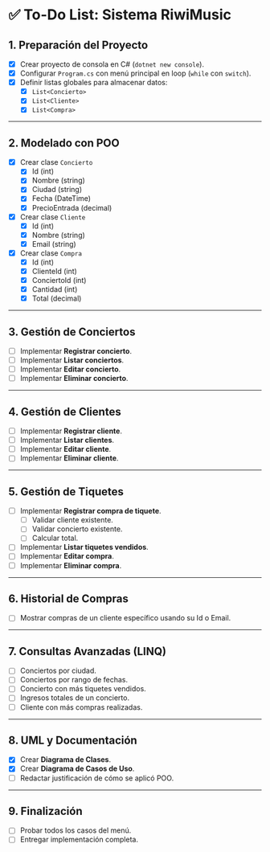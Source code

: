 # ✅ To-Do List: Sistema RiwiMusic

## 1. Preparación del Proyecto

- [x] Crear proyecto de consola en C# (`dotnet new console`).
- [x] Configurar `Program.cs` con menú principal en loop (`while` con `switch`).
- [x] Definir listas globales para almacenar datos:
  - [x] `List<Concierto>`
  - [x] `List<Cliente>`
  - [x] `List<Compra>`

---

## 2. Modelado con POO

- [x] Crear clase `Concierto`
  - [x] Id (int)
  - [x] Nombre (string)
  - [x] Ciudad (string)
  - [x] Fecha (DateTime)
  - [x] PrecioEntrada (decimal)
- [x] Crear clase `Cliente`
  - [x] Id (int)
  - [x] Nombre (string)
  - [x] Email (string)
- [x] Crear clase `Compra`
  - [x] Id (int)
  - [x] ClienteId (int)
  - [x] ConciertoId (int)
  - [x] Cantidad (int)
  - [x] Total (decimal)

---

## 3. Gestión de Conciertos

- [ ] Implementar **Registrar concierto**.
- [ ] Implementar **Listar conciertos**.
- [ ] Implementar **Editar concierto**.
- [ ] Implementar **Eliminar concierto**.

---

## 4. Gestión de Clientes

- [ ] Implementar **Registrar cliente**.
- [ ] Implementar **Listar clientes**.
- [ ] Implementar **Editar cliente**.
- [ ] Implementar **Eliminar cliente**.

---

## 5. Gestión de Tiquetes

- [ ] Implementar **Registrar compra de tiquete**.
  - [ ] Validar cliente existente.
  - [ ] Validar concierto existente.
  - [ ] Calcular total.
- [ ] Implementar **Listar tiquetes vendidos**.
- [ ] Implementar **Editar compra**.
- [ ] Implementar **Eliminar compra**.

---

## 6. Historial de Compras

- [ ] Mostrar compras de un cliente específico usando su Id o Email.

---

## 7. Consultas Avanzadas (LINQ)

- [ ] Conciertos por ciudad.
- [ ] Conciertos por rango de fechas.
- [ ] Concierto con más tiquetes vendidos.
- [ ] Ingresos totales de un concierto.
- [ ] Cliente con más compras realizadas.

---

## 8. UML y Documentación

- [x] Crear **Diagrama de Clases**.
- [x] Crear **Diagrama de Casos de Uso**.
- [ ] Redactar justificación de cómo se aplicó POO.

---

## 9. Finalización

- [ ] Probar todos los casos del menú.
- [ ] Entregar implementación completa.

